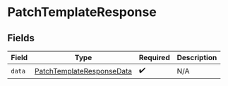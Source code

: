 # PatchTemplateResponse


## Fields

| Field                                                                             | Type                                                                              | Required                                                                          | Description                                                                       |
| --------------------------------------------------------------------------------- | --------------------------------------------------------------------------------- | --------------------------------------------------------------------------------- | --------------------------------------------------------------------------------- |
| `data`                                                                            | [PatchTemplateResponseData](../../models/components/PatchTemplateResponseData.md) | :heavy_check_mark:                                                                | N/A                                                                               |